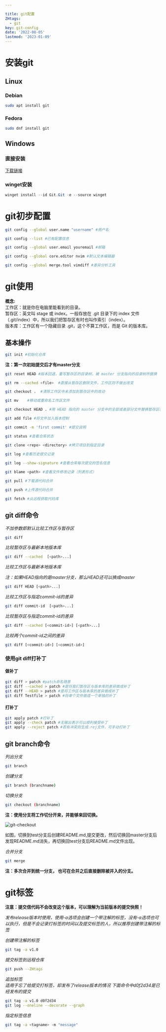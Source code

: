 ```yaml
---

title: git配置
ZHtags:
  - git
key: git-config 
date: '2022-08-05'
lastmod: '2023-01-09'
---
```


# 安装git

## Linux
### Debian
```bash
sudo apt install git
```
### Fedora
```bash
sudo dnf install git
```

## Windows

### 直接安装

[下载链接](https://github.com/git-for-windows/git/releases/download/v2.37.1.windows.1/Git-2.37.1-64-bit.exe)

### winget安装

```powershell
winget install --id Git.Git -e --source winget
```

# git初步配置

```bash
git config --global user.name "username" #用户名

git config --list #已有配置信息

git config --global user.email youremail #邮箱

git config --global core.editor nvim #默认文本编辑器

git config --global merge.tool vimdiff #差异分析工具
```

# git使用

**概念:**  
工作区：就是你在电脑里能看到的目录。  
暂存区：英文叫 stage 或 index。一般存放在 .git 目录下的 index 文件（.git/index）中，所以我们把暂存区有时也叫作索引（index）。  
版本库：工作区有一个隐藏目录 .git，这个不算工作区，而是 Git 的版本库。

## 基本操作

```bash
git init #初始化仓库
```

**注：第一次初始提交后才有master分支**

```bash
git reset HEAD #版本回退，重写暂存区的目录树，被 master 分支指向的目录树所替换

git rm --cached <file>  #直接从暂存区删除文件，工作区则不做出改变

git checkout .  #清除工作区中未添加到暂存区中的改动

git mv    #移动或重命名工作区文件

git checkout HEAD . #用 HEAD 指向的 master 分支中的全部或者部分文件替换暂存区和以及工作区中的文件

git add file #将文件加入版本控制

git commit -m 'first commit' #提交说明

git status #查看仓库状态

git clone <repo> <directory> #拷贝项目到指定目录

git log #查看历史提交记录
 
git log --show-signature #查看仓库每次提交的签名信息

git blame <path> #查看文件修改记录（列表形式）

git pull #下载源代码合并

git push #上传源代码合并

git fetch #从远程获取代码库
```

## git diff命令

*不加参数即默认比较工作区与暂存区*

```bash
git diff
```

*比较暂存区与最新本地版本库*

```bash
git diff --cached  [<path>...] 
```

*比较工作区与最新本地版本库*

*注：如果HEAD指向的是master分支，那么HEAD还可以换成master* 

```bash
git diff HEAD [<path>...]
```

*比较工作区与指定commit-id的差异*

```bash
git diff commit-id  [<path>...]
```

*比较暂存区与指定commit-id的差异*

```bash
git diff --cached [<commit-id>] [<path>...] 
```

*比较两个commit-id之间的差异*

```bash
git diff [<commit-id>] [<commit-id>]
```

### 使用git diff打补丁

#### 做补丁

```bash
git diff > patch #patch命名随意
git diff --cached > patch #是将我们暂存区与版本库的差异做成补丁
git diff --HEAD > patch #是将工作区与版本库的差异做成补丁
git diff Testfile > patch #将单个文件做成一个单独的补丁
```

#### 打补丁

```bash
git apply patch #打补丁
git apply --check patch #无输出表示可以顺利接受补丁
git apply --reject patch #若有冲突则生成.rej文件，可手动打补丁
```

## git branch命令

*列出分支*

```bash
git branch
```

*创建分支*

```bash
git branch (branchname)
```

*切换分支*

```bash
git checkout (branchname)
```

**注：使用分支将工作切分开来，并能够来回切换。**  

![git-checkout](/images/git-checkout.png)  

如图，切换到test分支后创建README.md,提交更改，然后切换回master分支后发现README.md消失，再切换回test分支后README.md文件出现。  

*合并分支*  

```bash
git merge 
```

**注：多次合并到统一分支， 也可在合并之后直接删除被并入的分支。** 
# git标签
**注意：提交信代码不会改变这个版本，可以理解为当前版本的提交快照！**  
  
*发布release版本时使用，使用-a选项会创建一个带注解的标签，没有-a选项也可以执行，但是不会记录打标签的时间以及提交标签的人，所以推荐创建带注解的标签*  
  
*创建带注解的标签*
```bash
git tag -a v1.0
```
*提交标签到远程仓库*
```bash
git push --ZHtags
```
*追加标签*  
*适用于忘了给提交打标签，却发布了release版本的情况*
*下面命令中d0f2d34是已经发布的提交*
```bash
git tag -a v1.0 d0f2d34
git log --oneline --decorate --graph
```

*指定标签信息*
```bash
git tag -a <tagname> -m "message"
```